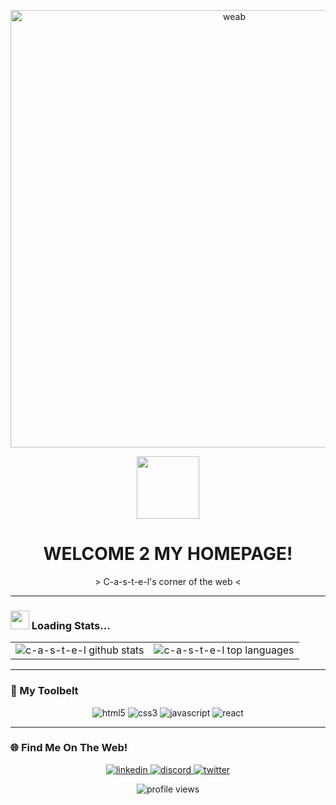 <!-- 
  Hey! Welcome to my source code.
  This README is inspired by the Geocities / Y2K web aesthetic.
  Feel free to use it for your own page! :)
-->

<p align="center">
  
  <img src="https://media3.giphy.com/media/v1.Y2lkPTc5MGI3NjExbHd5eDFhbGFkM2p0bGtubnR1ZWlueXZtZXMzMmh4ejNsdW93NnpuZCZlcD12MV9pbnRlcm5hbF9naWZfYnlfaWQmY3Q9Zw/ckr4W2ppxPBeIF8dx4/giphy.gif" width="700" alt="weab">
</p>

<div id="header" align="center">
  <img src="https://media0.giphy.com/media/v1.Y2lkPTc5MGI3NjExMWdqY252YWFubG4yam9xcjRwZnBxMDlsMHhxbTZpZTZmdG0wc3YweSZlcD12MV9pbnRlcm5hbF9naWZfYnlfaWQmY3Q9Zw/ALV9PKDjbZvAVlMnT0/giphy.gif" width="100"/>
  <h1>
    WELCOME 2 MY HOMEPAGE!
  </h1>
  <p>
    > C-a-s-t-e-l's corner of the web <
  </p>
</div>

---

### <img src="https://media.giphy.com/media/WUlplcMpOCEmTGBtBW/giphy.gif" width="30"> Loading Stats...


<table align="center">
  <tr>
    <td valign="top">
      <img src="https://github-readme-stats.vercel.app/api?username=C-a-s-t-e-l&show_icons=true&locale=en&theme=synthwave&line_height=27" alt="c-a-s-t-e-l github stats" />
    </td>
    <td valign="top">
      <img src="https://github-readme-stats.vercel.app/api/top-langs?username=C-a-s-t-e-l&show_icons=true&locale=en&layout=compact&theme=buefy" alt="c-a-s-t-e-l top languages" />
    </td>
  </tr>
</table>

---

### 💾 My Toolbelt


<p align="center">
  <img src="https://img.shields.io/badge/HTML5-E34F26?style=plastic&logo=html5&logoColor=white" alt="html5" />
  <img src="https://img.shields.io/badge/CSS3-1572B6?style=plastic&logo=css3&logoColor=white" alt="css3" />
  <img src="https://img.shields.io/badge/JavaScript-F7DF1E?style=plastic&logo=javascript&logoColor=black" alt="javascript" />
  <img src="https://img.shields.io/badge/React-61DAFB?style=plastic&logo=react&logoColor=black" alt="react" />
</p>

---

### 🌐 Find Me On The Web!


<p align="center">
  <a href="#">
    <img src="https://img.shields.io/badge/LinkedIn-0078D4?style=plastic&logo=linkedin&logoColor=white" alt="linkedin" />
  </a>
  <a href="#">
    <img src="https://img.shields.io/badge/Discord-5865F2?style=plastic&logo=discord&logoColor=white" alt="discord" />
  </a>
  <a href="#">
    <img src="https://img.shields.io/badge/Twitter-1DA1F2?style=plastic&logo=twitter&logoColor=white" alt="twitter" />
  </a>
</p>


<p align="center">
  <img src="https://komarev.com/ghpvc/?username=C-a-s-t-e-l&label=visitors&color=blue&style=plastic" alt="profile views" />
</p>
